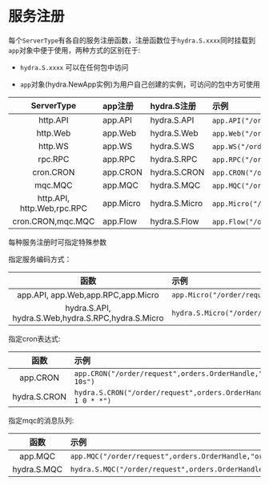#  服务注册

每个`ServerType`有各自的服务注册函数，注册函数位于`hydra.S.xxxx`同时挂载到`app`对象中便于使用，两种方式的区别在于:

- `hydra.S.xxxx` 可以在任何包中访问

- `app`对象(hydra.NewApp实例)为用户自己创建的实例，可访问的包中方可使用


|         ServerType         | app注册   | hydra.S注册   | 示例                                             |
| :------------------------: | :-------- | :------------ | :----------------------------------------------- |
|          http.API          | app.API   | hydra.S.API   | `app.API("/order/request",orders.OrderHandle`)   |
|          http.Web          | app.Web   | hydra.S.Web   | `app.Web("/order/request",orders.OrderHandle`)   |
|          http.WS           | app.WS    | hydra.S.WS    | `app.WS("/order/request",orders.OrderHandle`)    |
|          rpc.RPC           | app.RPC   | hydra.S.RPC   | `app.RPC("/order/request",orders.OrderHandle`)   |
|         cron.CRON          | app.CRON  | hydra.S.CRON  | `app.CRON("/order/request",orders.OrderHandle`)  |
|          mqc.MQC           | app.MQC   | hydra.S.MQC   | `app.MQC("/order/request",orders.OrderHandle`)   |
| http.API, http.Web,rpc.RPC | app.Micro | hydra.S.Micro | `app.Micro("/order/request",orders.OrderHandle`) |
|     cron.CRON,mqc.MQC      | app.Flow  | hydra.S.Flow  | `app.Flow("/order/request",orders.OrderHandle`)  |


每种服务注册时可指定特殊参数


指定服务编码方式：

|函数|示例|
|:----:|:-----|
|app.API, app.Web,app.RPC,app.Micro |`app.Micro("/order/request",orders.OrderHandle,router.WithEncoding("gbk"))`|
|hydra.S.API, hydra.S.Web,hydra.S.RPC,hydra.S.Micro |`hydra.S.Micro("/order/request",orders.OrderHandle,router.WithEncoding("gbk"))`|


指定cron表达式:

|函数|示例|
|:----:|:-----|
|app.CRON|`app.CRON("/order/request",orders.OrderHandle,"@every 10s")`|
|hydra.S.CRON |`hydra.S.CRON("/order/request",orders.OrderHandle,"0 1 0 * *")`|


指定mqc的消息队列:

|函数|示例|
|:----:|:-----|
|app.MQC|`app.MQC("/order/request",orders.OrderHandle,"order:request")`|
|hydra.S.MQC |`hydra.S.MQC("/order/request",orders.OrderHandle,"order:query")`|


